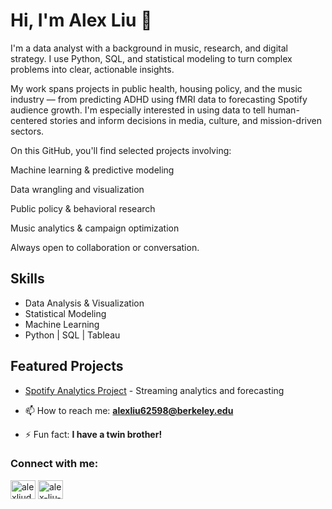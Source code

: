   # Hi, I'm Alex Liu 👋
  
  I'm a data analyst with a background in music, research, and digital strategy. I use Python, SQL, and statistical modeling to turn complex problems into clear, actionable insights.

  My work spans projects in public health, housing policy, and the music industry — from predicting ADHD using fMRI data to forecasting Spotify audience growth. I'm especially interested in        using data to tell human-centered stories and inform decisions in media, culture, and mission-driven sectors.

  On this GitHub, you'll find selected projects involving:

  Machine learning & predictive modeling

  Data wrangling and visualization

  Public policy & behavioral research

  Music analytics & campaign optimization

  Always open to collaboration or conversation.
  
  ## Skills
  - Data Analysis & Visualization
  - Statistical Modeling
  - Machine Learning
  - Python | SQL | Tableau
  
  ## Featured Projects
  - [Spotify Analytics Project](https://github.com/alexliudata/spotify-analytics-project) - Streaming analytics and forecasting

- 📫 How to reach me: **alexliu62598@berkeley.edu**

- ⚡ Fun fact: **I have a twin brother!**

<h3 align="left">Connect with me:</h3>
<p align="left">
<a href="https://twitter.com/alexliudev" target="blank"><img align="center" src="https://raw.githubusercontent.com/rahuldkjain/github-profile-readme-generator/master/src/images/icons/Social/twitter.svg" alt="alexliudev" height="30" width="40" /></a>
<a href="https://linkedin.com/in/alex-liu-webdev" target="blank"><img align="center" src="https://raw.githubusercontent.com/rahuldkjain/github-profile-readme-generator/master/src/images/icons/Social/linked-in-alt.svg" alt="alex-liu-webdev" height="30" width="40" /></a>
</p>
